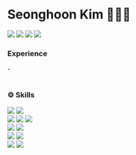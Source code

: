 
# Seonghoon Kim 🧑🏻‍💻

  <div>
    <a href="https://github.com/seonghooony"><img src="https://hits.seeyoufarm.com/api/count/incr/badge.svg?url=https%3A%2F%2Fgithub.com%2Fseonghooony&count_bg=%23E3E5CC&title_bg=%2317A9AE&icon=apple.svg&icon_color=%232AD3B6&title=Visited&edge_flat=false"/></a>
    <a href="mailto:hanrinsa2@naver.com"><img src="https://img.shields.io/badge/sending Email-03C75A?style=flat&logo=Naver&logoColor=white"/></a> 
    <a href="https://seonghooony.tistory.com"><img src="https://img.shields.io/badge/Go to Blog-EA5220?style=flat&logo=Tistory&logoColor=white"/></a> 
    <a href="https://power-strand-7f4.notion.site/Seonghoon-Kim-b9cbf116a58e41cb9879bc509b02c280?pvs=4"><img src="https://img.shields.io/badge/Go to Notion-ffffff?style=flat&logo=Notion&logoColor=black"/></a>
  </div>

  
  <h3>Experience</h3>
  - 
  
  </br>
  </br>
  <h3>⚙️ Skills</h3>
  <div>
    <img src="https://img.shields.io/badge/Swift-FA7343?style=flat&logo=Swift&logoColor=white"/>
    <img src="https://img.shields.io/badge/RxSwift-B7178C?style=flat&logo=ReactiveX&logoColor=white"/>
    <br>
    <img src="https://img.shields.io/badge/SnapKit-0095BD?style=flat"/>
    <img src="https://img.shields.io/badge/Alamofire-D84327?style=flat"/>
    <img src="https://img.shields.io/badge/ReactorKit-6EA1E0?style=flat"/>
    <br>
    <img src="https://img.shields.io/badge/MVVM-009000?style=flat-square"/>
    <img src="https://img.shields.io/badge/Clean Architecture-80FF00?style=flat"/>
    <br>
    <img src="https://img.shields.io/badge/SVN-809CC9?style=flat&logo=Subversion&logoColor=white"/>
    <img src="https://img.shields.io/badge/Git-000000?style=flat&logo=Git&logoColor=white"/>
    <br>
    <img src="https://img.shields.io/badge/Xcode-147EFB?style=flat&logo=Xcode&logoColor=white"/>
    <img src="https://img.shields.io/badge/iOS-000000?style=flat&logo=Apple&logoColor=white"/>
  </div>
  
  </br>
  </br>
  </br>

  
<!-- [![Top Langs](https://github-readme-stats.vercel.app/api/top-langs/?username=seonghooony&layout=compact)](https://github.com/anuraghazra/github-readme-stats)   !-->





